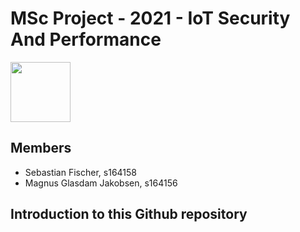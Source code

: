 # MSc Project - 2021 - IoT Security And Performance

<img src="https://images.squarespace-cdn.com/content/5b052242506fbe7ea6c0969c/1539868936426-869NHDYJ3T0P9JJE2G5J/DTU_Logo_Corporate_Red_RGB.png?format=1500w&content-type=image%2Fpng" width="96">

## Members
- Sebastian Fischer, s164158
- Magnus Glasdam Jakobsen, s164156

## Introduction to this Github repository
